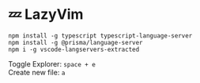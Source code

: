 # 💤 LazyVim

```
npm install -g typescript typescript-language-server
npm install -g @prisma/language-server
npm i -g vscode-langservers-extracted
```

Toggle Explorer: `space + e`  
Create new file: `a`
